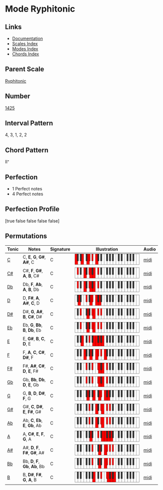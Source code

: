 # Mode Ryphitonic

## Links

- [Documentation](index.md)
- [Scales Index](Scales.md)
- [Modes Index](Modes.md)
- [Chords Index](Chords.md)

## Parent Scale

[Ryphitonic](ScaleRyphitonic.md)

## Number

[1425](https://ianring.com/musictheory/scales/1425)

## Interval Pattern

4, 3, 1, 2, 2

## Chord Pattern

II⁺

## Perfection

- 1 Perfect notes
- 4 Perfect notes

## Perfection Profile

[true false false false false]

## Permutations

| Tonic | Notes | Signature | Illustration | Audio |
|-------|-------|-----------|--------------|-------|
| [C](ModeCNaturalRyphitonic.md) | C, **E**, **G**, **G#**, **A#**, C | C | ![CNaturalRyphitonic](ModeCNaturalRyphitonic.png) | [midi](https://github.com/edipermadi/music/blob/main/docs/ModeCNaturalRyphitonic.mid?raw=true) |
| [C#](ModeCSharpRyphitonic.md) | C#, **F**, **G#**, **A**, **B**, C# | C | ![CSharpRyphitonic](ModeCSharpRyphitonic.png) | [midi](https://github.com/edipermadi/music/blob/main/docs/ModeCSharpRyphitonic.mid?raw=true) |
| [Db](ModeDFlatRyphitonic.md) | Db, **F**, **Ab**, **A**, **B**, Db | C | ![DFlatRyphitonic](ModeDFlatRyphitonic.png) | [midi](https://github.com/edipermadi/music/blob/main/docs/ModeDFlatRyphitonic.mid?raw=true) |
| [D](ModeDNaturalRyphitonic.md) | D, **F#**, **A**, **A#**, **C**, D | C | ![DNaturalRyphitonic](ModeDNaturalRyphitonic.png) | [midi](https://github.com/edipermadi/music/blob/main/docs/ModeDNaturalRyphitonic.mid?raw=true) |
| [D#](ModeDSharpRyphitonic.md) | D#, **G**, **A#**, **B**, **C#**, D# | C | ![DSharpRyphitonic](ModeDSharpRyphitonic.png) | [midi](https://github.com/edipermadi/music/blob/main/docs/ModeDSharpRyphitonic.mid?raw=true) |
| [Eb](ModeEFlatRyphitonic.md) | Eb, **G**, **Bb**, **B**, **Db**, Eb | C | ![EFlatRyphitonic](ModeEFlatRyphitonic.png) | [midi](https://github.com/edipermadi/music/blob/main/docs/ModeEFlatRyphitonic.mid?raw=true) |
| [E](ModeENaturalRyphitonic.md) | E, **G#**, **B**, **C**, **D**, E | C | ![ENaturalRyphitonic](ModeENaturalRyphitonic.png) | [midi](https://github.com/edipermadi/music/blob/main/docs/ModeENaturalRyphitonic.mid?raw=true) |
| [F](ModeFNaturalRyphitonic.md) | F, **A**, **C**, **C#**, **D#**, F | C | ![FNaturalRyphitonic](ModeFNaturalRyphitonic.png) | [midi](https://github.com/edipermadi/music/blob/main/docs/ModeFNaturalRyphitonic.mid?raw=true) |
| [F#](ModeFSharpRyphitonic.md) | F#, **A#**, **C#**, **D**, **E**, F# | C | ![FSharpRyphitonic](ModeFSharpRyphitonic.png) | [midi](https://github.com/edipermadi/music/blob/main/docs/ModeFSharpRyphitonic.mid?raw=true) |
| [Gb](ModeGFlatRyphitonic.md) | Gb, **Bb**, **Db**, **D**, **E**, Gb | C | ![GFlatRyphitonic](ModeGFlatRyphitonic.png) | [midi](https://github.com/edipermadi/music/blob/main/docs/ModeGFlatRyphitonic.mid?raw=true) |
| [G](ModeGNaturalRyphitonic.md) | G, **B**, **D**, **D#**, **F**, G | C | ![GNaturalRyphitonic](ModeGNaturalRyphitonic.png) | [midi](https://github.com/edipermadi/music/blob/main/docs/ModeGNaturalRyphitonic.mid?raw=true) |
| [G#](ModeGSharpRyphitonic.md) | G#, **C**, **D#**, **E**, **F#**, G# | C | ![GSharpRyphitonic](ModeGSharpRyphitonic.png) | [midi](https://github.com/edipermadi/music/blob/main/docs/ModeGSharpRyphitonic.mid?raw=true) |
| [Ab](ModeAFlatRyphitonic.md) | Ab, **C**, **Eb**, **E**, **Gb**, Ab | C | ![AFlatRyphitonic](ModeAFlatRyphitonic.png) | [midi](https://github.com/edipermadi/music/blob/main/docs/ModeAFlatRyphitonic.mid?raw=true) |
| [A](ModeANaturalRyphitonic.md) | A, **C#**, **E**, **F**, **G**, A | C | ![ANaturalRyphitonic](ModeANaturalRyphitonic.png) | [midi](https://github.com/edipermadi/music/blob/main/docs/ModeANaturalRyphitonic.mid?raw=true) |
| [A#](ModeASharpRyphitonic.md) | A#, **D**, **F**, **F#**, **G#**, A# | C | ![ASharpRyphitonic](ModeASharpRyphitonic.png) | [midi](https://github.com/edipermadi/music/blob/main/docs/ModeASharpRyphitonic.mid?raw=true) |
| [Bb](ModeBFlatRyphitonic.md) | Bb, **D**, **F**, **Gb**, **Ab**, Bb | C | ![BFlatRyphitonic](ModeBFlatRyphitonic.png) | [midi](https://github.com/edipermadi/music/blob/main/docs/ModeBFlatRyphitonic.mid?raw=true) |
| [B](ModeBNaturalRyphitonic.md) | B, **D#**, **F#**, **G**, **A**, B | C | ![BNaturalRyphitonic](ModeBNaturalRyphitonic.png) | [midi](https://github.com/edipermadi/music/blob/main/docs/ModeBNaturalRyphitonic.mid?raw=true) |
